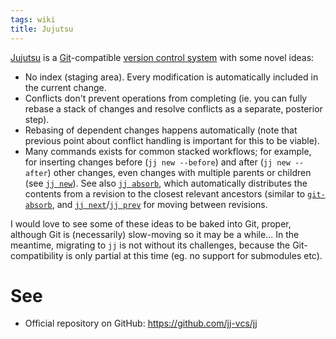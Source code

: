 ```yaml
---
tags: wiki
title: Jujutsu
---
```


[Jujutsu] is a [Git]-compatible [version control system] with some novel ideas:

- No index (staging area). Every modification is automatically included in the current change.
- Conflicts don't prevent operations from completing (ie. you can fully rebase a stack of changes and resolve conflicts as a separate, posterior step).
- Rebasing of dependent changes happens automatically (note that previous point about conflict handling is important for this to be viable).
- Many commands exists for common stacked workflows; for example, for inserting changes before (`jj new --before`) and after (`jj new --after`) other changes, even changes with multiple parents or children (see [`jj new`](https://jj-vcs.github.io/jj/latest/cli-reference/#jj-new)). See also [`jj absorb`](https://jj-vcs.github.io/jj/latest/cli-reference/#jj-absorb), which automatically distributes the contents from a revision to the closest relevant ancestors (similar to [`git-absorb`](https://github.com/tummychow/git-absorb), and [`jj next`](https://jj-vcs.github.io/jj/latest/cli-reference/#jj-next)/[`jj prev`](https://jj-vcs.github.io/jj/latest/cli-reference/#jj-prev) for moving between revisions.

I would love to see some of these ideas to be baked into Git, proper, although Git is (necessarily) slow-moving so it may be a while... In the meantime, migrating to `jj` is not without its challenges, because the Git-compatibility is only partial at this time (eg. no support for submodules etc).

# See

- Official repository on GitHub: https://github.com/jj-vcs/jj

<!-- References -->

[Jujutsu]: /wiki/Jujutsu
[version control system]: /wiki/version_control_system
[Git]: /wiki/Git
